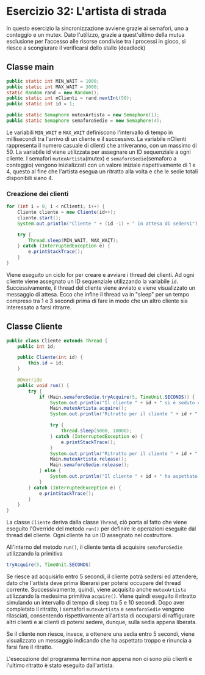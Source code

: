 # Esercizio 32: L'artista di strada

In questo esercizio la sincronizzazione avviene grazie ai semafori, uno a conteggio e un mutex.
Dato l'utilizzo, grazie a quest'ultimo della mutua esclusione per l’accesso alle risorse condivise tra i processi in gioco, si riesce a scongiurare il verificarsi dello stallo (deadlock)

## Classe main
```java
public static int MIN_WAIT = 1000; 
public static int MAX_WAIT = 3000; 
static Random rand = new Random();
public static int nClienti = rand.nextInt(50); 
public static int id = 1; 

public static Semaphore mutexArtista = new Semaphore(1); 
public static Semaphore semaforoSedie = new Semaphore(4); 
```
Le variabili `MIN_WAIT` e `MAX_WAIT` definiscono l'intervallo di tempo in millisecondi tra l'arrivo di un cliente e il successivo. La variabile nClienti rappresenta il numero casuale di clienti che arriveranno, con un massimo di 50. La variabile id viene utilizzata per assegnare un ID sequenziale a ogni cliente. I semafori `mutexArtista`(mutex) e `semaforoSedie`(semaforo a conteggio) vengono inizializzati con un valore iniziale rispettivamente di 1 e 4, questo al fine che l'artista esegua un ritratto alla volta e che le sedie totali disponibili siano 4.

### Creazione dei clienti
```java
for (int i = 0; i < nClienti; i++) {
    Cliente cliente = new Cliente(id++);
    cliente.start();
    System.out.println("Cliente " + (id -1) + " in attesa di sedersi");

    try {
        Thread.sleep(MIN_WAIT, MAX_WAIT);
    } catch (InterruptedException e) {
        e.printStackTrace();
    }
}
```
Viene eseguito un ciclo for per creare e avviare i thread dei clienti. Ad ogni cliente viene assegnato un ID sequenziale utilizzando la variabile `id`. Successivamente, il thread del cliente viene avviato e viene visualizzato un messaggio di attesa. Ecco che infine il thread va in "sleep" per un tempo compreso tra 1 e 3 secondi prima di fare in modo che un altro cliente sia interessato a farsi ritrarre.

## Classe Cliente
```java
public class Cliente extends Thread {
    public int id;

    public Cliente(int id) {
        this.id = id;
    }

    @Override
    public void run() {
        try {
            if (Main.semaforoSedie.tryAcquire(5, TimeUnit.SECONDS)) {
                System.out.println("Il cliente " + id + " si è seduto e attende...");
                Main.mutexArtista.acquire();
                System.out.println("Ritratto per il cliente " + id + " iniziato");

                try {
                    Thread.sleep(5000, 10000);
                } catch (InterruptedException e) {
                    e.printStackTrace();
                }
                System.out.println("Ritratto per il cliente " + id + " finito");
                Main.mutexArtista.release();
                Main.semaforoSedie.release();
            } else {
                System.out.println("Il cliente " + id + " ha aspettato troppo e se ne è andato");
            }
        } catch (InterruptedException e) {
            e.printStackTrace();
        }
    }
}
```

La classe `Cliente` deriva dalla classe `Thread`, ciò porta al fatto che viene eseguito l'Override del metodo `run()` per definire le operazioni eseguite dal thread del cliente. Ogni cliente ha un ID assegnato nel costruttore.

All'interno del metodo `run()`, il cliente tenta di acquisire `semaforoSedie` utilizzando la primitiva 
```java 
tryAcquire(5, TimeUnit.SECONDS)
```
Se riesce ad acquisirlo entro 5 secondi, il cliente potrà sedersi ed attendere, dato che l'artista deve prima liberarsi per potersi occupare del thread corrente. Successivamente, quindi,  viene acquisito anche `mutexArtista` utilizzando la medesima primitiva `acquire()`. Viene quindi eseguito il ritratto simulando un intervallo di tempo di sleep tra 5 e 10 secondi. Dopo aver completato il ritratto, i semafori `mutexArtista` e `semaforoSedie` vengono rilasciati, consentendo rispettivamente all'artista di occuparsi di raffigurare altri clienti e ai clienti di potersi sedere, dunque, sulla sedia appena liberata.

Se il cliente non riesce, invece, a ottenere una sedia entro 5 secondi, viene visualizzato un messaggio indicando che ha aspettato troppo e rinuncia a farsi fare il ritratto.

L'esecuzione del programma termina non appena non ci sono più clienti e l'ultimo ritratto è stato eseguito dall'artista.
